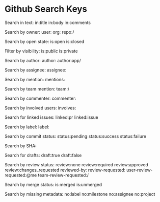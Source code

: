 # Github Search Keys

Search in text:
in:title
in:body
in:comments

Search by owner:
user:<Name>
org:<Name>
repo:<Name>/<Repo>

Search by open state:
is:open
is:closed

Filter by visibility:
is:public
is:private

Search by author:
author:<Name>
author:app/<Name>

Search by assignee:
assignee:<Name>

Search by mention:
mentions:<Name>

Search by team mention:
team:<Org>/<Team>

Search by commenter:
commenter:<Name>

Search by involved users:
involves:<Name>

Search for linked issues:
linked:pr
linked:issue

Search by label:
label:<Label>

Search by commit status:
status:pending
status:success
status:failure

Search by SHA:
<SHA>

Search for drafts:
draft:true
draft:false

Search by review status:
review:none
review:required
review:approved
review:changes_requested
reviewed-by:<Name>
review-requested:<Name>
user-review-requested:@me
team-review-requested:<Org>/<Team>

Search by merge status:
is:merged
is:unmerged

Search by missing metadata:
no:label
no:milestone
no:assignee
no:project

